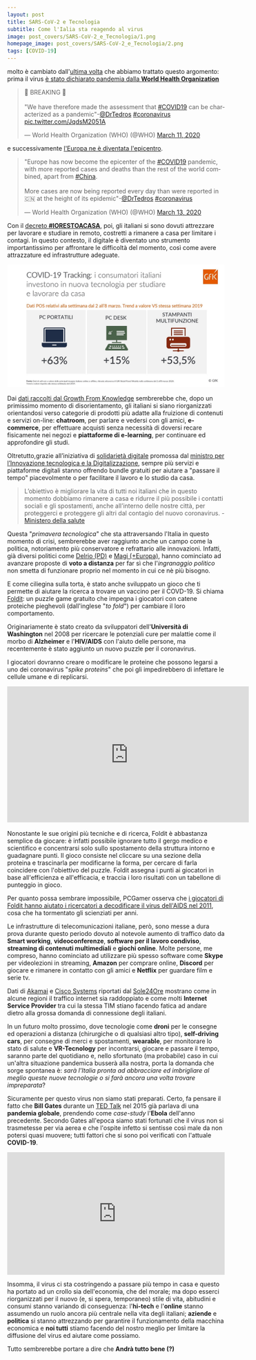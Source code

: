 ```yaml
---
layout: post
title: SARS-CoV-2 e Tecnologia
subtitle: Come l'Ialia sta reagendo al virus
image: post_covers/SARS-CoV-2_e_Tecnologia/1.png
homepage_image: post_covers/SARS-CoV-2_e_Tecnologia/2.png
tags: [COVID-19]
---
```


molto è cambiato dall'[ultima volta](https://sollazzo.one/covid19-e-italia/) che abbiamo trattato questo argomento: prima il virus [è stato dichiarato pandemia dalla **World Health Organization**](https://twitter.com/WHO/status/1237777021742338049) 

<blockquote class="twitter-tweet" data-conversation="none" data-lang="en" data-theme="dark"><p lang="en" dir="ltr">🚨 BREAKING 🚨<br><br>&quot;We have therefore made the assessment that <a href="https://twitter.com/hashtag/COVID19?src=hash&amp;ref_src=twsrc%5Etfw">#COVID19</a> can be characterized as a pandemic&quot;-<a href="https://twitter.com/DrTedros?ref_src=twsrc%5Etfw">@DrTedros</a> <a href="https://twitter.com/hashtag/coronavirus?src=hash&amp;ref_src=twsrc%5Etfw">#coronavirus</a> <a href="https://t.co/JqdsM2051A">pic.twitter.com/JqdsM2051A</a></p>&mdash; World Health Organization (WHO) (@WHO) <a href="https://twitter.com/WHO/status/1237777021742338049?ref_src=twsrc%5Etfw">March 11, 2020</a></blockquote> <script async src="https://platform.twitter.com/widgets.js" charset="utf-8"></script> 

e successivamente [l'Europa ne è diventata l'epicentro](https://twitter.com/WHO/status/1238494220807213057).

<blockquote class="twitter-tweet" data-conversation="none" data-lang="en" data-theme="dark"><p lang="en" dir="ltr">&quot;Europe has now become the epicenter of the <a href="https://twitter.com/hashtag/COVID19?src=hash&amp;ref_src=twsrc%5Etfw">#COVID19</a> pandemic, with more reported cases and deaths than the rest of the world combined, apart from <a href="https://twitter.com/hashtag/China?src=hash&amp;ref_src=twsrc%5Etfw">#China</a>.<br><br>More cases are now being reported every day than were reported in 🇨🇳 at the height of its epidemic&quot;-<a href="https://twitter.com/DrTedros?ref_src=twsrc%5Etfw">@DrTedros</a> <a href="https://twitter.com/hashtag/coronavirus?src=hash&amp;ref_src=twsrc%5Etfw">#coronavirus</a></p>&mdash; World Health Organization (WHO) (@WHO) <a href="https://twitter.com/WHO/status/1238494220807213057?ref_src=twsrc%5Etfw">March 13, 2020</a></blockquote> <script async src="https://platform.twitter.com/widgets.js" charset="utf-8"></script> 

Con il [decreto **#IORESTOACASA**](http://www.salute.gov.it/portale/news/p3_2_1_1_1.jsp?lingua=italiano&menu=notizie&p=dalministero&id=4184), poi, gli italiani si sono dovuti attrezzare per lavorare e studiare in remoto, costretti a rimanere a casa per limitare i contagi. In questo contesto, il digitale è diventato uno strumento importantissimo per affrontare le difficoltà del momento, così come avere attrazzature ed infrastrutture adeguate.

![COVID-19 Tracking by GFK](/img/post_content/GfK_Infografica_COVID-19_IT.jpg)

Dai [dati raccolti dal Growth From Knowledge](https://www.gfk.com/it/insights/infographic/covid-19-tracking-gli-italiani-investono-in-tecnologia-per-lavorare-e-studiare-da-casa/) sembrerebbe che, dopo un primissimo momento di disorientamento, gli italiani si siano riorganizzati orientandosi verso categorie di prodotti più adatte alla fruizione di contenuti e servizi on-line: **chatroom**, per parlare e vedersi con gli amici, **e-commerce**, per effettuare acquisti senza necessità di doversi recare fisicamente nei negozi e **piattaforme di e-learning**, per continuare ed approfondire gli studi.

Oltretutto,grazie all’iniziativa di [solidarietà digitale](https://solidarietadigitale.agid.gov.it/#/) promossa dal [ministro per l’Innovazione tecnologica e la Digitalizzazione](https://www.agid.gov.it/#/), sempre più servizi e piattaforme digitali stanno offrendo bundle gratuiti per aiutare a "passare il tempo" piacevolmente o per facilitare il lavoro e lo studio da casa.

> L’obiettivo è migliorare la vita di tutti noi italiani che in questo momento dobbiamo rimanere a casa e ridurre il più possibile i contatti sociali e gli spostamenti, anche all’interno delle nostre città, per proteggerci e proteggere gli altri dal contagio del nuovo coronavirus. - [Ministero della salute](http://www.salute.gov.it/portale/news/p3_2_1_1_1.jsp?lingua=italiano&menu=notizie&p=dalministero&id=4189)

Questa "*primavera tecnologica*" che sta attraversando l'Italia in questo momento di crisi, sembrerebbe aver raggiunto anche un campo come la politica, notoriamento più conservatore e refrattario alle innovazioni. Infatti, già diversi politici come [Delrio (PD)](https://www.repubblica.it/politica/2020/03/13/news/coronavirus_delrio_-251115180/?ref=drac-3) e [Magi (+Europa)](https://www.repubblica.it/politica/2020/03/11/news/coronavirus_magi_europa_chiede_il_voto_a_distanza_solo_cosi_il_parlamento_puo_continuare_a_esercitare_le_sue_funzioni_-250983502/), hanno cominciato ad avanzare proposte di **voto a distanza** per far sì che l'*ingranaggio politico* non smetta di funzionare proprio nel momento in cui ce nè più bisogno.

E come ciliegina sulla torta, è stato anche sviluppato un gioco che ti permette di aiutare la ricerca a trovare un vaccino per il COVD-19. Si chiama  [Foldit](https://fold.it/portal/node/2008926): un puzzle game gratuito che impegna i giocatori con catene proteiche pieghevoli (dall'inglese "*to fold*") per cambiare il loro comportamento.

Originariamente è stato creato da sviluppatori dell'**Università di Washington** nel 2008 per ricercare le potenziali cure per malattie come il morbo di **Alzheimer** e l'**HIV/AIDS** con l'aiuto delle persone, ma recentemente è stato aggiunto un nuovo puzzle per il coronavirus.

I giocatori dovranno creare o modificare le proteine che possono legarsi a uno dei coronavirus "*spike proteins*" che poi gli impedirebbero di infettare le cellule umane e di replicarsi. 

<iframe width="560" height="315" src="https://www.youtube.com/embed/lGYJyur4FUA" frameborder="0" allow="accelerometer; autoplay; encrypted-media; gyroscope; picture-in-picture" allowfullscreen></iframe>

Nonostante le sue origini più tecniche e di ricerca, Foldit è abbastanza semplice da giocare: è infatti possibile ignorare tutto il gergo medico e scientifico e concentrarsi solo sullo spostamento della struttura intorno e guadagnare punti. Il gioco consiste nel cliccare su una sezione della proteina e trascinarla per modificarne la forma, per cercare di farla coincidere con l'obiettivo del puzzle. Foldit assegna i punti ai giocatori in base all'efficienza e all'efficacia, e traccia i loro risultati con un tabellone di punteggio in gioco. 

Per quanto possa sembrare impossibile, PCGamer osserva che [i giocatori di Foldit hanno aiutato i ricercatori a decodificare il virus dell'AIDS nel 2011](https://www.pcgamer.com/this-game-might-help-create-a-vaccine-for-coronavirus/), cosa che ha tormentato gli scienziati per anni.

Le infrastrutture di telecomunicazioni italiane, però, sono messe a dura prova durante questo periodo dovuto al notevole aumento di traffico dato da **Smart working**, **videoconferenze**, **software per il lavoro condiviso**, **streaming di contenuti multimediali** e **giochi online**. Molte persone, me compreso, hanno cominciato ad utilizzare più spesso software come **Skype** per videolezioni in streaming, **Amazon** per comprare online, **Discord** per giocare e rimanere in contatto con gli amici e **Netflix** per guardare film e serie tv.

Dati di [Akamai](https://www.akamai.com/it/it/) e [Cisco Systems](https://www.cisco.com/) riportati dal [Sole24Ore](https://www.ilsole24ore.com/art/coronavirus-raddoppia-traffico-mobile-boom-connessioni-nord-ADT0TlC) mostrano come in alcune regioni il traffico internet sia raddoppiato e come molti **Internet Service Provider** tra cui la stessa TIM stiano facendo fatica ad andare dietro alla grossa domanda di connessione degli italiani. 

In un futuro molto prossimo, dove tecnologie come **droni** per le consegne ed operazioni a distanza (chirurgiche o di qualsiasi altro tipo), **self-driving cars**, per consegne di merci e spostamenti, **wearable**, per monitorare lo stato di salute e **VR-Tecnology** per incontrarsi, giocare e passare il tempo, saranno parte del quotidiano e, nello sfortunato (ma probabile) caso in cui un'altra situazione pandemica busserà alla nostra, porta la domanda che sorge spontanea è: *sarà l'Italia pronta ad abbracciare ed imbrigliare al meglio queste nuove tecnologie o si farà ancora una volta trovare impreparata*?

Sicuramente per questo virus non siamo stati preparati. Certo, fa pensare il fatto che **Bill Gates** durante un [TED Talk](https://www.ted.com/talks/bill_gates_the_next_outbreak_we_re_not_ready) nel 2015 già parlava di una **pandemia globale**, prendendo come *case-study* l'**Ebola** dell'anno precedente. Secondo Gates all'epoca siamo stati fortunati che il virus non si trasmetesse per via aerea e che l'ospite infetto si sentisse così male da non potersi quasi muovere; tutti fattori che si sono poi verificati con l'attuale **COVID-19**.

<div style="max-width:854px"><div style="position:relative;height:0;padding-bottom:56.25%"><iframe src="https://embed.ted.com/talks/bill_gates_the_next_outbreak_we_re_not_ready" width="854" height="480" style="position:absolute;left:0;top:0;width:100%;height:100%" frameborder="0" scrolling="no" allowfullscreen></iframe></div></div>

Insomma, il virus ci sta costringendo a passare più tempo in casa e questo ha portato ad un crollo sia dell'economia, che del morale; ma dopo esserci riorganizzati per il nuovo (e, si spera, temporaneo) stile di vita, abitudini e consumi stanno variando di conseguenza: l'**hi-tech** e l'**online** stanno assumendo un ruolo ancora più centrale nella vita degli italiani; **aziende** e **politica** si stanno attrezzando per garantire il funzionamento della macchina economica e **noi tutti** stiamo facendo del nostro meglio per limitare la diffusione del virus ed aiutare come possiamo.

Tutto sembrerebbe portare a dire che **Andrà tutto bene (?)**